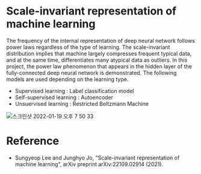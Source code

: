 # Scale-invariant representation of machine learning
The frequency of the internal representation of deep neural network follows power laws regardless of the type of learning. The scale-invariant distribution implies that machine largely compresses frequent typical data, and at the same time, differentiates many atypical data as outliers. In this project, the power law phenomenon that appears in the hidden layer of the fully-connected deep neural network is demonstrated. The following models are used depending on the learning type. 
- Supervised learning      : Label classification model 
- Self-supervised learning : Autoencoder
- Unsuervised learning     : Restricted Boltzmann Machine  

![스크린샷 2022-01-19 오후 7 50 33](https://user-images.githubusercontent.com/42707786/150115923-96706358-fe12-45b6-a002-f025a1620975.png)

# Reference
- Sungyeop Lee and Junghyo Jo, "Scale-invariant representation of machine learning", arXiv preprint arXiv:22109.02914 (2021). 
